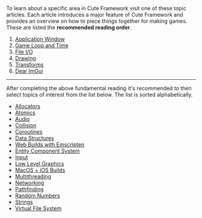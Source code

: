 [](../header.md ':include')

<br>

To learn about a specific area in Cute Framework visit one of these topic articles. Each article introduces a major feature of Cute Framework and provides an overview on how to piece things together for making games. These are listed the **recommended reading order**.

1. [Application Window](/topics/application_window.md)
2. [Game Loop and Time](/topics/game_loop_and_time.md)
3. [File I/O](/topics/file_io.md)
3. [Drawing](/topics/drawing.md)
4. [Transforms](/topics/camera.md)
5. [Dear ImGui](/topics/dear_imgui.md)

---

After completing the above fundamental reading it's recommended to then select topics of interest from the list below. The list is sorted alphabetically.

* [Allocators](/topics/allocator.md)
* [Atomics](/topics/atomics.md)
* [Audio](/topics/audio.md)
* [Collision](/topics/collision.md)
* [Coroutines](/topics/coroutines.md)
* [Data Structures](/topics/data_structures.md)
* [Web Builds with Emscripten](/topics/emscripten.md)
* [Entity Component System](/topics/entity_component_system.md)
* [Input](/topics/input.md)
* [Low Level Graphics](/topics/low_level_graphics.md)
* [MacOS + iOS Builds](/topics/ios.md)
* [Multithreading](/topics/multithreading.md)
* [Networking](/topics/networking.md)
* [Pathfinding](/topics/pathfinding.md)
* [Random Numbers](/topics/random_numbers.md)
* [Strings](/topics/strings.md)
* [Virtual File System](/topics/virtual_file_system.md)
